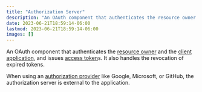 ```yaml
---
title: "Authorization Server"
description: "An OAuth component that authenticates the resource owner and the client application as well as issuing access tokens"
date: 2023-06-21T18:59:14-06:00
lastmod: 2023-06-21T18:59:14-06:00
images: []
---
```


An OAuth component that authenticates the [resource owner](#resource-owner)
and the [client application](#client-application), and issues
[access token](#access-token)s. It also handles the revocation of expired
tokens.

When using an [authorization provider](#authorization-provider) like
Google, Microsoft, or GitHub, the authorization server is external to the
application.

